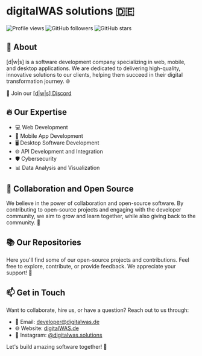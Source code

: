 # digitalWAS solutions 🇩🇪

![Profile views](https://gpvc.arturio.dev/digitalwas-solutions) 
![GitHub followers](https://img.shields.io/github/followers/digitalwas-solutions?style=social)
![GitHub stars](https://img.shields.io/github/stars/digitalwas-solutions?style=social)

## 🚀 About
[d|w|s] is a software development company specializing in web, mobile, and desktop applications. We are dedicated to delivering high-quality, innovative solutions to our clients, helping them succeed in their digital transformation journey. 🌐

💬 Join our [ [d|w|s] Discord](https://discord.gg/dws)

## 🔥 Our Expertise
- 💻 Web Development
- 📱 Mobile App Development
- 🖥️ Desktop Software Development
- 🌐 API Development and Integration
- 🛡️ Cybersecurity
- 📊 Data Analysis and Visualization

## 🤝 Collaboration and Open Source
We believe in the power of collaboration and open-source software. By contributing to open-source projects and engaging with the developer community, we aim to grow and learn together, while also giving back to the community. 🌟

## 📚 Our Repositories
Here you'll find some of our open-source projects and contributions. Feel free to explore, contribute, or provide feedback. We appreciate your support! 🙌

## 📫 Get in Touch
Want to collaborate, hire us, or have a question? Reach out to us through:

- 📧 Email: [developer@digitalwas.de](mailto:info@digitalwassolutions.com)
- 🌐 Website: [digitalWAS.de](https://digitalwas.de)
- 🤳 Instagram: [@digitalwas.solutions](https://www.instagram.com/digitalwas.solutions/)

Let's build amazing software together! 🚀
